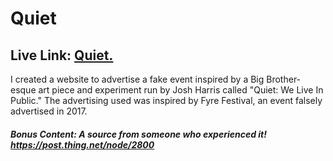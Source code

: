 # Quiet

## Live Link: [Quiet.](https://baelul.github.io/quiet-promo/)

I created a website to advertise a fake event inspired by a Big Brother-esque art piece and experiment run by Josh Harris called "Quiet: We Live In Public." The advertising used was inspired by Fyre Festival, an event falsely advertised in 2017.

##### Bonus Content: A source from someone who experienced it! https://post.thing.net/node/2800
